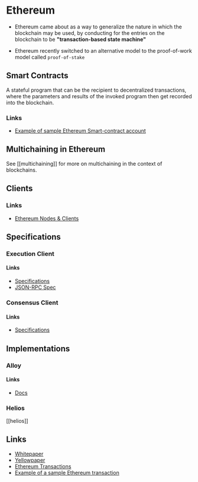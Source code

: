 
# Ethereum
- Ethereum came about as a way to generalize the nature in which the blockchain may be used, by conducting for the entries on the blockchain to be **"transaction-based state machine"**

- Ethereum recently switched to an alternative model to the proof-of-work model called `proof-of-stake`


## Smart Contracts
A stateful program that can be the recipient to decentralized transactions, where the parameters and results of the invoked program then get recorded into the blockchain.

### Links
+ [Example of sample Ethereum Smart-contract account](https://etherscan.io/address/0xa0b86991c6218b36c1d19d4a2e9eb0ce3606eb48)

## Multichaining in Ethereum

See [[multichaining]] for more on multichaining in the context of blockchains.

## Clients
### Links
+ [Ethereum Nodes & Clients](https://ethereum.org/en/developers/docs/nodes-and-clients/)


## Specifications

### Execution Client
#### Links
+ [Specifications](https://github.com/ethereum/execution-apis)
+ [JSON-RPC Spec](https://ethereum.github.io/execution-apis/api-documentation/)

### Consensus Client
#### Links
+ [Specifications](https://github.com/ethereum/consensus-specs)


## Implementations

### Alloy
#### Links
+ [Docs](https://docs.rs/alloy/latest/alloy/)

### Helios
[[helios]]

## Links
+ [Whitepaper](https://ethereum.org/en/whitepaper/)
+ [Yellowpaper](https://ethereum.github.io/yellowpaper/paper.pdf)
+ [Ethereum Transactions](https://ethereum.org/en/developers/docs/transactions/)
+ [Example of a sample Ethereum transaction](https://etherscan.io/tx/0xd0dcbe007569fcfa1902dae0ab8b4e078efe42e231786312289b1eee5590f6a1)

